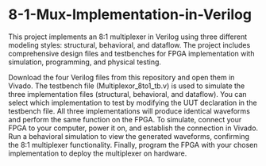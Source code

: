 # 8-1-Mux-Implementation-in-Verilog
This project implements an 8:1 multiplexer in Verilog using three different modeling styles: structural, behavioral, and dataflow. The project includes comprehensive design files and testbenches for FPGA implementation with simulation, programming, and physical testing.

Download the four Verilog files from this repository and open them in Vivado. The testbench file (Multiplexor_8to1_tb.v) is used to simulate the three implementation files (structural, behavioral, and dataflow). You can select which implementation to test by modifying the UUT declaration in the testbench file. All three implementations will produce identical waveforms and perform the same function on the FPGA. To simulate, connect your FPGA to your computer, power it on, and establish the connection in Vivado. Run a behavioral simulation to view the generated waveforms, confirming the 8:1 multiplexer functionality. Finally, program the FPGA with your chosen implementation to deploy the multiplexer on hardware.
